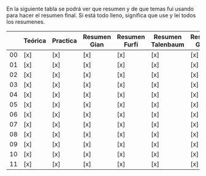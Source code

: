 En la siguiente tabla se podrá ver que resumen y de que temas fui usando para hacer el resumen final. Si está todo lleno, significa que use y leí todos los resumenes.


| |Teórica | Practica | Resumen Gian | Resumen Furfi | Resumen Talenbaum | Resumen Guido | Mis Resumenes |	Preguntas
|---------|----------|--------------|---------------|-------------------|---------------|---------------| ---------------| ---------------|
| 00 | [x] | [x] | [x] | [x] | [x] | [x] | [x] | [x] |
| 01 | [x] | [x] | [x] | [x] | [x] | [x] | [x] | [x] |
| 02 | [x] | [x] | [x] | [x] | [x] | [x] | [x] | [x] |
| 03 | [x] | [x] | [x] | [x] | [x] | [x] | [x] | [x] |
| 04 | [x] | [x] | [x] | [x] | [x] | [x] | [x] | [x] |
| 05 | [x] | [x] | [x] | [x] | [x] | [x] | [x] | [x] |
| 06 | [x] | [x] | [x] | [x] | [x] | [x] | [x] | [x] |
| 07 | [x] | [x] | [x] | [x] | [x] | [x] | [x] | [x] |
| 08 | [x] | [x] | [x] | [x] | [x] | [x] | [x] | [x] |
| 09 | [x] | [x] | [x] | [x] | [x] | [x] | [x] | [x] |
| 10 | [x] | [x] | [x] | [x] | [x] | [x] | [x] | [x] |
| 11 | [x] | [x] | [x] | [x] | [x] | [x] | [x] | [x] |
